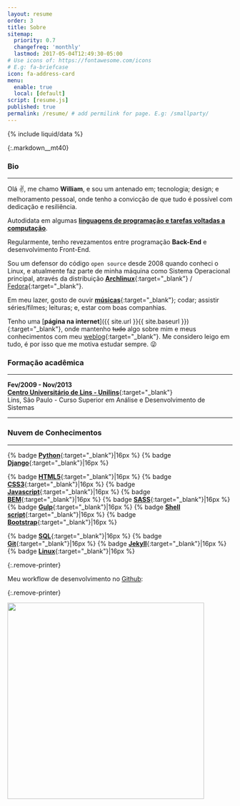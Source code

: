 ```yaml
---
layout: resume
order: 3
title: Sobre
sitemap:
  priority: 0.7
  changefreq: 'monthly'
  lastmod: 2017-05-04T12:49:30-05:00
# Use icons of: https://fontawesome.com/icons
# E.g: fa-briefcase
icon: fa-address-card
menu:
  enable: true
  local: [default]
script: [resume.js]
published: true
permalink: /resume/ # add permilink for page. E.g: /smallparty/
---
```



{% include liquid/data %}

<!-- # William da Costa Canin -->

<!-- Desenvolvedor/Programador -->

{:.markdown__mt40}

<!--
### Dados Pessoais
---

**Sexo:** Masculino  
**Nacionalidade:** Brasileiro  
**País:** Brasil  
**E-mail:** [contato[at]williamcanin.me](mailto:{{ "contato@williamcanin.me" | encode_email }}) | [william.costa.canin[at]gmail.com](mailto:{{ "william.costa.canin@gmail.com" | encode_email }})  
**Website:** [https://williamcanin.me](http://williamcanin.github.io){:target="_blank"}  

-->
### Bio
---

Olá :v:, me chamo **William**, e sou um antenado em; tecnologia; design; e melhoramento pessoal, onde tenho a convicção de que tudo é possível com dedicação e resiliência.

Autodidata em algumas [**linguagens de programação e tarefas voltadas a computação**](#nuvem-de-conhecimentos).

Regularmente, tenho revezamentos entre programação **Back-End** e desenvolvimento Front-End.

Sou um defensor do código `open source` desde 2008 quando conheci o Linux, e atualmente faz parte de minha máquina como Sistema Operacional principal, através da distribuição [**Archlinux**](https://archlinux.org){:target="_blank"} / [Fedora](https://getfedora.org){:target="_blank"}.

Em meu lazer, gosto de ouvir [**músicas**](https://open.spotify.com/user/williamcanin){:target="_blank"}; codar; assistir séries/filmes; leituras; e, estar com boas companhias.

Tenho uma [**página na internet**]({{ site.url }}{{ site.baseurl }}){:target="_blank"}, onde mantenho <strike>tudo</strike> algo sobre mim e meus conhecimentos com meu [weblog](https://williamcanin.github.io/blog/){:target="_blank"}. Me considero leigo em tudo, é por isso que me motiva estudar sempre. :stuck_out_tongue_winking_eye:

### Formação acadêmica
---

**Fev/2009 - Nov/2013**  
[**Centro Universitário de Lins - Unilins**](http://www.unilins.edu.br/){:target="_blank"}  
Lins, São Paulo - Curso Superior em Análise e Desenvolvimento de Sistemas

<!--
### Cursos
---

**2019**  
[**Udemy**](https://udemy.com/){:target="_blank"}  
Programação em Python - Básico/Avançado  
Django - Básico/Intermediário  

**2019 - 16 semanas**  
[**USP - Universidade de São Paulo**](https://www5.usp.br/){:target="_blank"}  
Introdução à Ciência da Computação com Python - [Módulo I](https://www.coursera.org/learn/ciencia-computacao-python-conceitos){:target="_blank"} e [Módulo II](https://www.coursera.org/learn/ciencia-computacao-python-conceitos-2){:target="_blank"}

**2018 - 8 horas**  
[**Solyd - Treinamentos e Cursos Online**](https://solyd.com.br/){:target="_blank"}  
Python Básico - [Certificado](https://williamcanin.me/docs/certificate/backend/solyd-curses-python-basic.pdf){:target="_blank"}

**2018 - 6 horas**  
[**NodeStudio Treinamentos - Cursos de Desenvolvimento Web**](https://www.nodestudio.com.br/){:target="_blank"}  
HTML5 & CSS3 - [Certificado](https://williamcanin.me/docs/certificate/frontend/html5-css3-in-practice-nodestudio/html5-css3-in-practice-nodestudio.pdf){:target="_blank"}  
Design Responsivo - [Certificado](https://williamcanin.me/docs/certificate/frontend/responsive-design-certificate-at-nodestudio/responsive-design-certificate-at-nodestudio.pdf){:target="_blank"}

**2017 - 11 horas**  
[**Fundação Bradesco - Escola Virtual**](https://www.ev.org.br/){:target="_blank"}  
HTML Básico - [Certificado](https://williamcanin.me/docs/certificate/frontend/cert-curso-html-basico-bradesco/cert-curso-html-basico-bradesco.pdf){:target="_blank"}
-->

<!-- ### Experiências -->
---

<!-- **Linux**

Conhecimentos em open source e nas diferenças entre as várias distribuições Linux  
Execução de tarefas de manutenção com a linha de comando, instalação e configuração de um computador rodando Linux e configuração básica de rede

* Arquitetura do Sistema
* Instalação e manutenção de pacotes linux
* Comandos GNU e Unix
* Devices, Linux Filesystems, Hieraquia Padrão dos Filesystem
* Shell, Scripting e Gerenciamento de Dados
* Interfaces e Desktops
* Tarefas administrativas
* Serviços Essenciais do sistema -->

### Nuvem de Conhecimentos
---

{% badge [**Python**](https://www.python.org/){:target="_blank"}|16px %}
{% badge [**Django**](https://www.djangoproject.com/){:target="_blank"}|16px %}
<!-- {% badge [**Delphi**](https://www.embarcadero.com/br/products/delphi){:target="_blank"}|16px %} -->
{% badge [**HTML5**](https://www.w3schools.com/html/html5_intro.asp){:target="_blank"}|16px %}
{% badge [**CSS3**](https://www.w3schools.com/css/){:target="_blank"}|16px %}
{% badge [**Javascript**](https://www.javascript.com/){:target="_blank"}|16px %}
{% badge [**BEM**](http://getbem.com/){:target="_blank"}|16px %}
{% badge [**SASS**](https://sass-lang.com/){:target="_blank"}|16px %}
{% badge [**Gulp**](https://gulpjs.com/){:target="_blank"}|16px %}
{% badge [**Shell script**](http://linuxcommand.org/lc3_learning_the_shell.php){:target="_blank"}|16px %}
{% badge [**Bootstrap**](https://getbootstrap.com/){:target="_blank"}|16px %}
<!-- {% badge [**Ruby**](https://www.ruby-lang.org/){:target="_blank"}/[**RubyGems**](https://rubygems.org/){:target="_blank"}|16px %} -->
{% badge [**SQL**](https://pt.wikipedia.org/wiki/SQL){:target="_blank"}|16px %}
{% badge [**Git**](https://git-scm.com/){:target="_blank"}|16px %}
{% badge [**Jekyll**](https://jekyllrb.com/){:target="_blank"}|16px %}
{% badge [**Linux**](https://pt.wikipedia.org/wiki/Linux){:target="_blank"}|16px %}

{:.remove-printer}

Meu workflow de desenvolvimento no [Github](https://github.com/williamcanin):

{:.remove-printer}

<img class="img-fluid" width="440px" src="https://github-readme-stats.vercel.app/api/top-langs/?username=williamcanin&hide=html,ruby,css,coffeescript,makefile,batchfile&hide_border=true&hide_title=true&layout=compact&theme=buefy"/>

<!--
### Idiomas
---

**Português:** Fluente (Nativo)  
**Inglês:** Básico (Técnico)
-->

<!-- *"Leve a vida com responsabilidade mas nunca deixe de ser divertido(a) :smile:".* Obrigado por ler. -->
